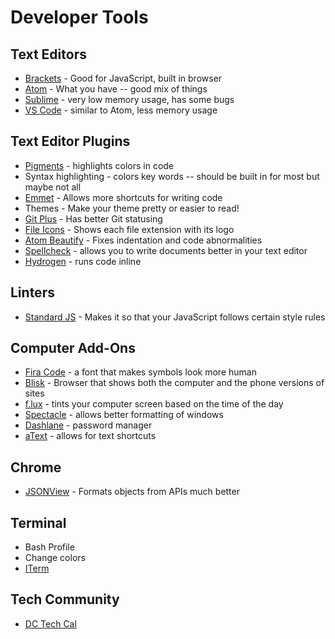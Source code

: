 # Developer Tools

## Text Editors
* [Brackets](http://brackets.io/) - Good for JavaScript, built in browser
* [Atom](https://atom.io/) - What you have -- good mix of things
* [Sublime](https://www.sublimetext.com/) - very low memory usage, has some bugs
* [VS Code](https://code.visualstudio.com/) - similar to Atom, less memory usage

## Text Editor Plugins
* [Pigments](https://github.com/abe33/atom-pigments) - highlights colors in code
* Syntax highlighting - colors key words -- should be built in for most but maybe not all
* [Emmet](https://github.com/emmetio/emmet-atom) - Allows more shortcuts for writing code
* Themes - Make your theme pretty or easier to read!
* [Git Plus](https://atom.io/packages/git-plus) - Has better Git statusing 
* [File Icons](https://atom.io/packages/file-icons) - Shows each file extension with its logo
* [Atom Beautify](https://atom.io/packages/atom-beautify) - Fixes indentation and code abnormalities
* [Spellcheck](https://github.com/atom/spell-check) - allows you to write documents better in your text editor
* [Hydrogen](https://github.com/nteract/hydrogen) - runs code inline

## Linters 
* [Standard JS](https://standardjs.com/) - Makes it so that your JavaScript follows certain style rules

## Computer Add-Ons
* [Fira Code](https://github.com/tonsky/FiraCode) - a font that makes symbols look more human
* [Blisk](https://blisk.io/) - Browser that shows both the computer and the phone versions of sites
* [f.lux](https://justgetflux.com/) - tints your computer screen based on the time of the day
* [Spectacle](https://www.spectacleapp.com/) - allows better formatting of windows
* [Dashlane](https://www.dashlane.com/) - password manager
* [aText](https://www.trankynam.com/atext/) - allows for text shortcuts

## Chrome 
* [JSONView](https://chrome.google.com/webstore/detail/jsonview/chklaanhfefbnpoihckbnefhakgolnmc?hl=en) - Formats objects from APIs much better

## Terminal
* Bash Profile
* Change colors
* [ITerm](https://www.iterm2.com/)

## Tech Community
* [DC Tech Cal](http://dctechcal.com/resources)
